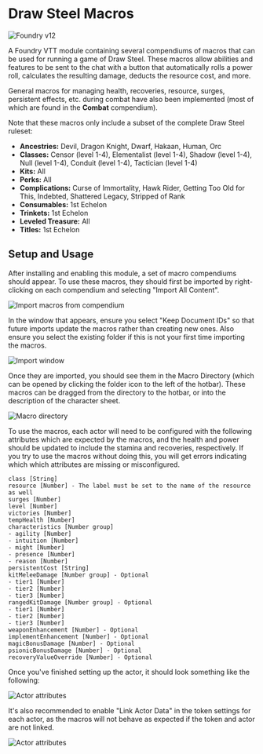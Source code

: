 # Draw Steel Macros

![Foundry v12](https://img.shields.io/badge/foundry-v12-green)

A Foundry VTT module containing several compendiums of macros that can be used for running a game of Draw Steel. These macros allow abilities and features to be sent to the chat with a button that automatically rolls a power roll, calculates the resulting damage, deducts the resource cost, and more.

General macros for managing health, recoveries, resource, surges, persistent effects, etc. during combat have also been implemented (most of which are found in the **Combat** compendium).

Note that these macros only include a subset of the complete Draw Steel ruleset:
- **Ancestries:** Devil, Dragon Knight, Dwarf, Hakaan, Human, Orc
- **Classes:** Censor (level 1-4), Elementalist (level 1-4), Shadow (level 1-4), Null (level 1-4), Conduit (level 1-4), Tactician (level 1-4)
- **Kits:** All
- **Perks:** All
- **Complications:** Curse of Immortality, Hawk Rider, Getting Too Old for This, Indebted, Shattered Legacy, Stripped of Rank
- **Consumables:** 1st Echelon
- **Trinkets:** 1st Echelon
- **Leveled Treasure:** All
- **Titles:** 1st Echelon

## Setup and Usage

After installing and enabling this module, a set of macro compendiums should appear. To use these macros, they should first be imported by right-clicking on each compendium and selecting "Import All Content".

![Import macros from compendium](images/import-compendium.png)

In the window that appears, ensure you select "Keep Document IDs" so that future imports update the macros rather than creating new ones. Also ensure you select the existing folder if this is not your first time importing the macros.

![Import window](images/import-window.png)

Once they are imported, you should see them in the Macro Directory (which can be opened by clicking the folder icon to the left of the hotbar). These macros can be dragged from the directory to the hotbar, or into the description of the character sheet.

![Macro directory](images/macro-directory.png)

To use the macros, each actor will need to be configured with the following attributes which are expected by the macros, and the health and power should be updated to include the stamina and recoveries, respectively. If you try to use the macros without doing this, you will get errors indicating which which attributes are missing or misconfigured.

    class [String]
    resource [Number] - The label must be set to the name of the resource as well
    surges [Number]
    level [Number]
    victories [Number]
    tempHealth [Number]
    characteristics [Number group]
    - agility [Number]
    - intuition [Number]
    - might [Number]
    - presence [Number]
    - reason [Number]
    persistentCost [String]
    kitMeleeDamage [Number group] - Optional
    - tier1 [Number]
    - tier2 [Number]
    - tier3 [Number]
    rangedKitDamage [Number group] - Optional
    - tier1 [Number]
    - tier2 [Number]
    - tier3 [Number]
    weaponEnhancement [Number] - Optional
    implementEnhancement [Number] - Optional
    magicBonusDamage [Number] - Optional
    psionicBonusDamage [Number] - Optional
    recoveryValueOverride [Number] - Optional

Once you've finished setting up the actor, it should look something like the following:

![Actor attributes](images/actor-attributes.png)

It's also recommended to enable "Link Actor Data" in the token settings for each actor, as the macros will not behave as expected if the token and actor are not linked.

![Actor attributes](images/link-actor-data.png)
